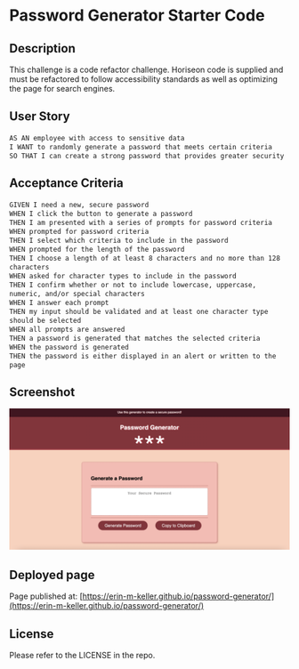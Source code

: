 # Password Generator Starter Code

## Description

This challenge is a code refactor challenge. Horiseon code is supplied and must be refactored
to follow accessibility standards as well as optimizing the page for search engines.

## User Story

```
AS AN employee with access to sensitive data
I WANT to randomly generate a password that meets certain criteria
SO THAT I can create a strong password that provides greater security
```

## Acceptance Criteria

```
GIVEN I need a new, secure password
WHEN I click the button to generate a password
THEN I am presented with a series of prompts for password criteria
WHEN prompted for password criteria
THEN I select which criteria to include in the password
WHEN prompted for the length of the password
THEN I choose a length of at least 8 characters and no more than 128 characters
WHEN asked for character types to include in the password
THEN I confirm whether or not to include lowercase, uppercase, numeric, and/or special characters
WHEN I answer each prompt
THEN my input should be validated and at least one character type should be selected
WHEN all prompts are answered
THEN a password is generated that matches the selected criteria
WHEN the password is generated
THEN the password is either displayed in an alert or written to the page
```

## Screenshot

![PasswordGeneratorScreen](./assets/images/finished-product.png)

## Deployed page

Page published at: [https://erin-m-keller.github.io/password-generator/](https://erin-m-keller.github.io/password-generator/)

## License

Please refer to the LICENSE in the repo.